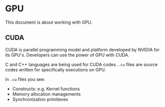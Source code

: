 # GPU

This document is about working with GPU. 

## CUDA

CUDA is parallel programming model and platform developed by NVIDIA for its GPU's. Developers can use the power of GPU with CUDA. 

C and C++ languages are being used for CUDA codes. `.cu` files are source codes written for specifically executions on GPU. 

in `.cu` files you see:
- Constructs: e.g. Kernel functions
- Memory allocation managements
- Synchronization primiteves


